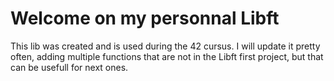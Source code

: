 # Welcome on my personnal Libft

This lib was created and is used during the 42 cursus. I will update it pretty often, adding multiple functions that are not in the Libft first project, but that can be usefull for next ones.

<!-- TODO: ft_sortarray, ft_getarraylen, ft_revarray -->
<!-- TODO: ft_math (sqrt, fact, fibo, isprime, findnextprime) -->
<!-- TODO: ft_putdec_fd -->
